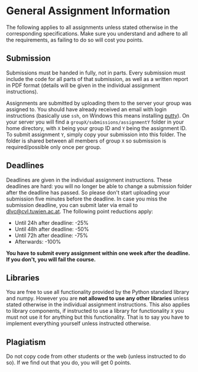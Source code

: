 
# General Assignment Information

The following applies to all assignments unless stated otherwise in the corresponding specifications. Make sure you understand and adhere to all the requirements, as failing to do so will cost you points.

## Submission

Submissions must be handed in fully, not in parts. Every submission must include the code for all parts of that submission, as well as a written report in PDF format (details will be given in the individual assignment instructions).

Assignments are submitted by uploading them to the server your group was assigned to. You should have already received an email with login instructions (basically use `ssh`, on Windows this means installing [putty](https://www.putty.org/)). On your server you will find a `groupX/submissions/assignmentY` folder in your home directory, with `X` being your group ID and `Y` being the assignment ID. To submit assignment `Y`, simply copy your submission into this folder. The folder is shared between all members of group `X` so submission is required/possible only once per group.

## Deadlines

Deadlines are given in the individual assignment instructions. These deadlines are hard: you will no longer be able to change a submission folder after the deadline has passed. So please don't start uploading your submission five minutes before the deadline. In case you miss the submission deadline, you can submit later via email to dlvc@cvl.tuwien.ac.at. The following point reductions apply:

- Until 24h after deadline: -25%
- Until 48h after deadline: -50%
- Until 72h after deadline: -75%
- Afterwards: -100%

**You have to submit every assignment within one week after the deadline. If you don't, you will fail the course.**

## Libraries

You are free to use all functionality provided by the Python standard library and numpy. However you are **not allowed to use any other libraries** unless stated otherwise in the individual assignment instructions. This also applies to library components, if instructed to use a library for functionality `X` you must not use it for anything but this functionality. That is to say you have to implement everything yourself unless instructed otherwise.

## Plagiatism

Do not copy code from other students or the web (unless instructed to do so). If we find out that you do, you will get 0 points.
